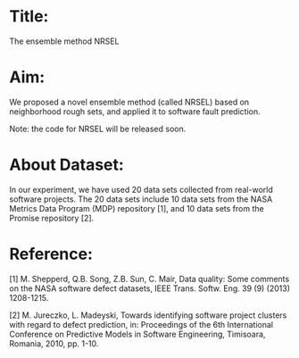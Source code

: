 # Title:
The ensemble method NRSEL

# Aim:
We proposed a novel ensemble method (called NRSEL) based on neighborhood rough sets, and applied it to software fault prediction.

Note: the code for NRSEL will be released soon.

# About Dataset:
In our experiment, we have used 20 data sets collected from real-world software projects. The 20 data sets include 10 data sets from the NASA Metrics Data Program (MDP) repository [1], and 10 data sets from the Promise repository [2].

# Reference:
[1] M. Shepperd, Q.B. Song, Z.B. Sun, C. Mair, Data quality: Some comments on the NASA software defect datasets, IEEE Trans. Softw. Eng. 39 (9) (2013) 1208-1215.

[2] M. Jureczko, L. Madeyski, Towards identifying software project clusters with regard to defect prediction, in: Proceedings of the 6th International Conference on Predictive Models in Software Engineering, Timisoara, Romania, 2010, pp. 1-10.

